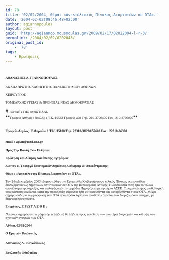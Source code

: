 ```yaml
---
id: 78
title: '02/02/2004, Θέμα: «Ανεκτέλεστος Πίνακας Διοριστέων σε ΟΤΑ».'
date: '2004-02-02T09:46:48+02:00'
author: agiannopoulos
layout: post
guid: 'http://agiannop.mousmoulas.gr/2009/02/17/02022004-l-r-3/'
permalink: /2004/02/02/0202043/
original_post_id:
    - '78'
tags:
    - Ερωτήσεις
---
```


# <span style="font-size:8pt;font-family:Tahoma;">ΑΘΑΝΑΣΙΟΣ Λ. ΓΙΑΝΝΟΠΟΥΛΟΣ</span>

<span style="font-size:8pt;font-family:Tahoma;">ΑΝΑΠΛΗΡΩΤΗΣ ΚΑΘΗΓΗΤΗΣ ΠΑΝΕΠΙΣΤΗΜΙΟΥ ΑΘΗΝΩΝ</span>

<span style="font-size:8pt;font-family:Tahoma;">ΧΕΙΡΟΥΡΓΟΣ</span>

<span style="font-size:8pt;font-family:Tahoma;">ΤΟΜΕΑΡΧΗΣ ΥΓΕΙΑΣ &amp; ΠΡΟΝΟΙΑΣ ΝΕΑΣ ΔΗΜΟΚΡΑΤΙΑΣ</span>

<div style="padding:0 0 1pt;border:medium medium 1pt none none solid -moz-use-text-color -moz-use-text-color windowtext;"># <span style="font-size:8pt;font-family:Tahoma;">ΒΟΥΛΕΥΤΗΣ ΦΘΙΩΤΙΔΑΣ</span>

</div>**<span style="font-size:8pt;font-family:Tahoma;">Γραφείο Αθήνας : Βουλής 4 Τ.Κ. 10562 Γραφείο 408 Τηλ. 210-3706405 Fax : 210-3706005</span>**

## <span style="font-size:8pt;font-family:Tahoma;">Γραφείο Λαμίας : Ρ.Φεραίου 1 Τ.Κ. 35100 Τηλ. 22310-31200/52600 </span><span style="font-size:8pt;font-family:Tahoma;">Fax</span><span style="font-size:8pt;font-family:Tahoma;"> : 22310-66300</span>

### <span style="font-size:8pt;font-family:Tahoma;">email</span><span style="font-size:8pt;font-family:Tahoma;"> : </span><span style="font-size:8pt;font-family:Tahoma;">agian</span><span style="font-size:8pt;font-family:Tahoma;">@</span><span style="font-size:8pt;font-family:Tahoma;">med</span><span style="font-size:8pt;font-family:Tahoma;">.</span><span style="font-size:8pt;font-family:Tahoma;">uoa</span><span style="font-size:8pt;font-family:Tahoma;">.</span><span style="font-size:8pt;font-family:Tahoma;">gr</span><span style="font-size:8pt;font-family:Tahoma;"></span>

**<span style="font-size:8pt;font-family:Tahoma;"> </span>**

**<span style="font-size:8pt;font-family:Tahoma;">Προς Την Βουλή Των Ελλήνων</span>**

**<span style="font-size:8pt;font-family:Tahoma;">Ερώτηση και Αίτηση Κατάθεσης Εγγράφων</span>**

**<span style="font-size:8pt;font-family:Tahoma;">Δια τον κ. Υπουργό Εσωτερικών Δημόσιας Διοίκησης &amp; Αποκέντρωσης</span>**

<span style="font-size:8pt;font-family:Tahoma;"> </span>

<span style="font-size:8pt;font-family:Tahoma;"> </span>

**<span style="font-size:8pt;font-family:Tahoma;">Θέμα : «Ανεκτέλεστος Πίνακας Διοριστέων σε ΟΤΑ».</span>**

<span style="font-size:8pt;font-family:Tahoma;"></span>

<span style="font-size:8pt;font-family:Tahoma;">Την 24η Δεκεμβρίου 2003 εδημοσιεύθη στην Εφημερίδα Κυβερνήσεως ο τελικός Πίνακας εκατοντάδων διοριζομένων ως δημοτικών αστυνομικών σε ΟΤΑ της Περιφερείας Αττικής. Η διαδικασία αυτή ήτο το τελικό αποτέλεσμα προκήρυξης και επιλογής από την αρμόδια Περιφέρεια με κριτήρια ΑΣΕΠ. Τα σχετικά προς μισθολογική τους κάλυψη κονδύλια, κατά την προκήρυξη φέρονται ήδη εκταμιευθέντα και καταβληθέντα στους ΟΤΑ. Μέχρι σήμερα ουδεμία συμμόρφωση των ΟΤΑ προς πρόσκληση και ανάθεση εργασίας των διοριζομένων υπάρχει, με διάφορα προσχήματα.</span>

**<span style="font-size:8pt;font-family:Tahoma;">Επομένως, Ε Ρ Ω Τ Α Σ Θ Ε :</span>**

<span style="font-size:8pt;font-family:Tahoma;">Να μας ενημερώσετε τι μέτρα έχετε λάβει ή θα λάβετε προς εκτέλεση των ανωτέρω διορισμών και κάλυψη των σχετικών αναγκών των ΟΤΑ.</span>

<span style="font-size:8pt;font-family:Tahoma;"><span></span></span>

**<span style="font-size:8pt;font-family:Tahoma;">A</span><span style="font-size:8pt;font-family:Tahoma;">θήνα, </span><span style="font-size:8pt;font-family:Tahoma;">02/02/2004</span><span style="font-size:8pt;font-family:Tahoma;"></span>**

**<span style="font-size:8pt;font-family:Tahoma;">Ο Ερωτών Βουλευτής</span>**

#### <span style="font-size:8pt;font-family:Tahoma;">Αθανάσιος Λ. Γιαννόπουλος</span>**<span style="font-size:8pt;font-family:Tahoma;"></span>**

#### **<span style="font-size:8pt;font-family:Tahoma;">Βουλευτής Φθιώτιδας</span>**